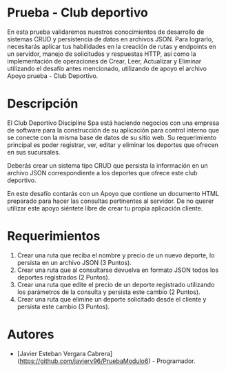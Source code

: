 # Prueba - Club deportivo

En esta prueba validaremos nuestros conocimientos de desarrollo de sistemas CRUD y persistencia de datos en archivos JSON. Para lograrlo, necesitarás aplicar tus habilidades en la creación de rutas y endpoints en un servidor, manejo de solicitudes y respuestas HTTP, así como la implementación de operaciones de Crear, Leer, Actualizar y Eliminar utilizando el desafío antes mencionado, utilizando de apoyo el archivo Apoyo prueba - Club Deportivo.

# Descripción

El Club Deportivo Discipline Spa está haciendo negocios con una empresa de software para la construcción de su aplicación para control interno que se conecte con la misma base de datos de su sitio web. Su requerimiento principal es poder registrar, ver, editar y eliminar los deportes que ofrecen en sus sucursales.

Deberás crear un sistema tipo CRUD que persista la información en un archivo JSON correspondiente a los deportes que ofrece este club deportivo.

En este desafío contarás con un Apoyo que contiene un documento HTML preparado para hacer las consultas pertinentes al servidor. De no querer utilizar este apoyo siéntete libre de crear tu propia aplicación cliente.

# Requerimientos
1. Crear una ruta que reciba el nombre y precio de un nuevo deporte, lo persista en un archivo JSON (3 Puntos).
2. Crear una ruta que al consultarse devuelva en formato JSON todos los deportes registrados (2 Puntos).
3. Crear una ruta que edite el precio de un deporte registrado utilizando los parámetros de la consulta y persista este cambio (2 Puntos).
4. Crear una ruta que elimine un deporte solicitado desde el cliente y persista este cambio (3 Puntos).

# Autores

- [Javier Esteban Vergara Cabrera] (https://github.com/javierv96/PruebaModulo6) - Programador.
